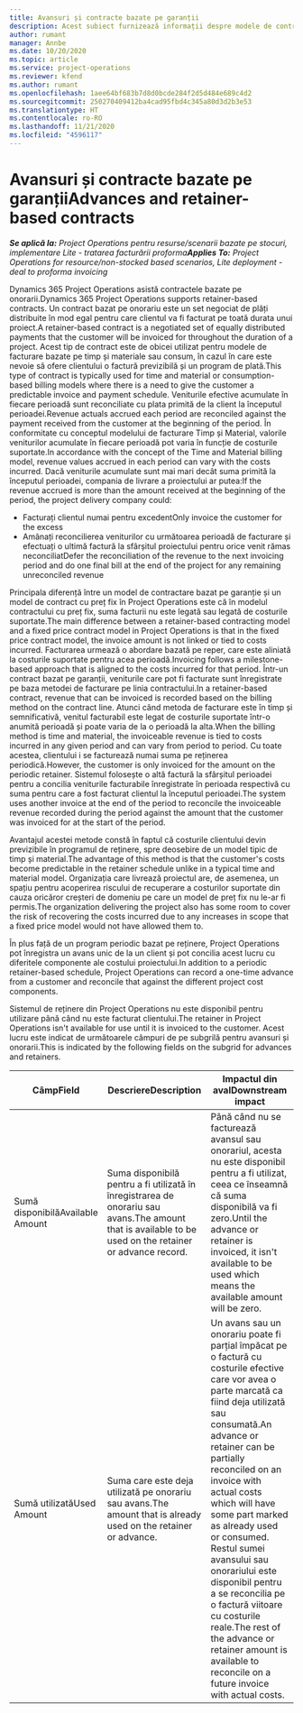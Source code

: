 ```yaml
---
title: Avansuri și contracte bazate pe garanții
description: Acest subiect furnizează informații despre modele de contractare și avansuri pe bază de onorariu în Project Operations.
author: rumant
manager: Annbe
ms.date: 10/20/2020
ms.topic: article
ms.service: project-operations
ms.reviewer: kfend
ms.author: rumant
ms.openlocfilehash: 1aee64bf683b7d8d0bcde284f2d5d484e689c4d2
ms.sourcegitcommit: 250270409412ba4cad95fbd4c345a80d3d2b3e53
ms.translationtype: HT
ms.contentlocale: ro-RO
ms.lasthandoff: 11/21/2020
ms.locfileid: "4596117"
---
```

# <a name="advances-and-retainer-based-contracts"></a><span data-ttu-id="af0a8-103">Avansuri și contracte bazate pe garanții</span><span class="sxs-lookup"><span data-stu-id="af0a8-103">Advances and retainer-based contracts</span></span>


<span data-ttu-id="af0a8-104">_**Se aplică la:** Project Operations pentru resurse/scenarii bazate pe stocuri, implementare Lite - tratarea facturării proforma_</span><span class="sxs-lookup"><span data-stu-id="af0a8-104">_**Applies To:** Project Operations for resource/non-stocked based scenarios, Lite deployment - deal to proforma invoicing_</span></span>

<span data-ttu-id="af0a8-105">Dynamics 365 Project Operations asistă contractele bazate pe onorarii.</span><span class="sxs-lookup"><span data-stu-id="af0a8-105">Dynamics 365 Project Operations supports retainer-based contracts.</span></span> <span data-ttu-id="af0a8-106">Un contract bazat pe onorariu este un set negociat de plăți distribuite în mod egal pentru care clientul va fi facturat pe toată durata unui proiect.</span><span class="sxs-lookup"><span data-stu-id="af0a8-106">A retainer-based contract is a negotiated set of equally distributed payments that the customer will be invoiced for throughout the duration of a project.</span></span> <span data-ttu-id="af0a8-107">Acest tip de contract este de obicei utilizat pentru modele de facturare bazate pe timp și materiale sau consum, în cazul în care este nevoie să ofere clientului o factură previzibilă și un program de plată.</span><span class="sxs-lookup"><span data-stu-id="af0a8-107">This type of contract is typically used for time and material or consumption-based billing models where there is a need to give the customer a predictable invoice and payment schedule.</span></span> <span data-ttu-id="af0a8-108">Veniturile efective acumulate în fiecare perioadă sunt reconciliate cu plata primită de la client la începutul perioadei.</span><span class="sxs-lookup"><span data-stu-id="af0a8-108">Revenue actuals accrued each period are reconciled against the payment received from the customer at the beginning of the period.</span></span> <span data-ttu-id="af0a8-109">În conformitate cu conceptul modelului de facturare Timp și Material, valorile veniturilor acumulate în fiecare perioadă pot varia în funcție de costurile suportate.</span><span class="sxs-lookup"><span data-stu-id="af0a8-109">In accordance with the concept of the Time and Material billing model, revenue values accrued in each period can vary with the costs incurred.</span></span> <span data-ttu-id="af0a8-110">Dacă veniturile acumulate sunt mai mari decât suma primită la începutul perioadei, compania de livrare a proiectului ar putea:</span><span class="sxs-lookup"><span data-stu-id="af0a8-110">If the revenue accrued is more than the amount received at the beginning of the period, the project delivery company could:</span></span>

- <span data-ttu-id="af0a8-111">Facturați clientul numai pentru excedent</span><span class="sxs-lookup"><span data-stu-id="af0a8-111">Only invoice the customer for the excess</span></span> 
- <span data-ttu-id="af0a8-112">Amânați reconcilierea veniturilor cu următoarea perioadă de facturare și efectuați o ultimă factură la sfârșitul proiectului pentru orice venit rămas neconciliat</span><span class="sxs-lookup"><span data-stu-id="af0a8-112">Defer the reconciliation of the revenue to the next invoicing period and do one final bill at the end of the project for any remaining unreconciled revenue</span></span>

<span data-ttu-id="af0a8-113">Principala diferență între un model de contractare bazat pe garanție și un model de contract cu preț fix în Project Operations este că în modelul contractului cu preț fix, suma facturii nu este legată sau legată de costurile suportate.</span><span class="sxs-lookup"><span data-stu-id="af0a8-113">The main difference between a retainer-based contracting model and a fixed price contract model in Project Operations is that in the fixed price contract model, the invoice amount is not linked or tied to costs incurred.</span></span> <span data-ttu-id="af0a8-114">Facturarea urmează o abordare bazată pe reper, care este aliniată la costurile suportate pentru acea perioadă.</span><span class="sxs-lookup"><span data-stu-id="af0a8-114">Invoicing follows a milestone-based approach that is aligned to the costs incurred for that period.</span></span> <span data-ttu-id="af0a8-115">Într-un contract bazat pe garanții, veniturile care pot fi facturate sunt înregistrate pe baza metodei de facturare pe linia contractului.</span><span class="sxs-lookup"><span data-stu-id="af0a8-115">In a retainer-based contract, revenue that can be invoiced is recorded based on the billing method on the contract line.</span></span> <span data-ttu-id="af0a8-116">Atunci când metoda de facturare este în timp și semnificativă, venitul facturabil este legat de costurile suportate într-o anumită perioadă și poate varia de la o perioadă la alta.</span><span class="sxs-lookup"><span data-stu-id="af0a8-116">When the billing method is time and material, the invoiceable revenue is tied to costs incurred in any given period and can vary from period to period.</span></span> <span data-ttu-id="af0a8-117">Cu toate acestea, clientului i se facturează numai suma pe reținerea periodică.</span><span class="sxs-lookup"><span data-stu-id="af0a8-117">However, the customer is only invoiced for the amount on the periodic retainer.</span></span> <span data-ttu-id="af0a8-118">Sistemul folosește o altă factură la sfârșitul perioadei pentru a concilia veniturile facturabile înregistrate în perioada respectivă cu suma pentru care a fost facturat clientul la începutul perioadei.</span><span class="sxs-lookup"><span data-stu-id="af0a8-118">The system uses another invoice at the end of the period to reconcile the invoiceable revenue recorded during the period against the amount that the customer was invoiced for at the start of the period.</span></span>

<span data-ttu-id="af0a8-119">Avantajul acestei metode constă în faptul că costurile clientului devin previzibile în programul de reținere, spre deosebire de un model tipic de timp și material.</span><span class="sxs-lookup"><span data-stu-id="af0a8-119">The advantage of this method is that the customer's costs become predictable in the retainer schedule unlike in a typical time and material model.</span></span> <span data-ttu-id="af0a8-120">Organizația care livrează proiectul are, de asemenea, un spațiu pentru acoperirea riscului de recuperare a costurilor suportate din cauza oricăror creșteri de domeniu pe care un model de preț fix nu le-ar fi permis.</span><span class="sxs-lookup"><span data-stu-id="af0a8-120">The organization delivering the project also has some room to cover the risk of recovering the costs incurred due to any increases in scope that a fixed price model would not have allowed them to.</span></span>

<span data-ttu-id="af0a8-121">În plus față de un program periodic bazat pe reținere, Project Operations pot înregistra un avans unic de la un client și pot concilia acest lucru cu diferitele componente ale costului proiectului.</span><span class="sxs-lookup"><span data-stu-id="af0a8-121">In addition to a periodic retainer-based schedule, Project Operations can record a one-time advance from a customer and reconcile that against the different project cost components.</span></span>

<span data-ttu-id="af0a8-122">Sistemul de reținere din Project Operations nu este disponibil pentru utilizare până când nu este facturat clientului.</span><span class="sxs-lookup"><span data-stu-id="af0a8-122">The retainer in Project Operations isn't available for use until it is invoiced to the customer.</span></span> <span data-ttu-id="af0a8-123">Acest lucru este indicat de următoarele câmpuri de pe subgrilă pentru avansuri și onorarii.</span><span class="sxs-lookup"><span data-stu-id="af0a8-123">This is indicated by the following fields on the subgrid for advances and retainers.</span></span>

| <span data-ttu-id="af0a8-124">Câmp</span><span class="sxs-lookup"><span data-stu-id="af0a8-124">Field</span></span> | <span data-ttu-id="af0a8-125">Descriere</span><span class="sxs-lookup"><span data-stu-id="af0a8-125">Description</span></span> | <span data-ttu-id="af0a8-126">Impactul din aval</span><span class="sxs-lookup"><span data-stu-id="af0a8-126">Downstream impact</span></span> |
| --- | --- | --- |
| <span data-ttu-id="af0a8-127">Sumă disponibilă</span><span class="sxs-lookup"><span data-stu-id="af0a8-127">Available Amount</span></span> | <span data-ttu-id="af0a8-128">Suma disponibilă pentru a fi utilizată în înregistrarea de onorariu sau avans.</span><span class="sxs-lookup"><span data-stu-id="af0a8-128">The amount that is available to be used on the retainer or advance record.</span></span> | <span data-ttu-id="af0a8-129">Până când nu se facturează avansul sau onorariul, acesta nu este disponibil pentru a fi utilizat, ceea ce înseamnă că suma disponibilă va fi zero.</span><span class="sxs-lookup"><span data-stu-id="af0a8-129">Until the advance or retainer is invoiced, it isn't available to be used which means the available amount will be zero.</span></span> |
| <span data-ttu-id="af0a8-130">Sumă utilizată</span><span class="sxs-lookup"><span data-stu-id="af0a8-130">Used Amount</span></span> | <span data-ttu-id="af0a8-131">Suma care este deja utilizată pe onorariu sau avans.</span><span class="sxs-lookup"><span data-stu-id="af0a8-131">The amount that is already used on the retainer or advance.</span></span> | <span data-ttu-id="af0a8-132">Un avans sau un onorariu poate fi parțial împăcat pe o factură cu costurile efective care vor avea o parte marcată ca fiind deja utilizată sau consumată.</span><span class="sxs-lookup"><span data-stu-id="af0a8-132">An advance or retainer can be partially reconciled on an invoice with actual costs which will have some part marked as already used or consumed.</span></span> <span data-ttu-id="af0a8-133">Restul sumei avansului sau onorariului este disponibil pentru a se reconcilia pe o factură viitoare cu costurile reale.</span><span class="sxs-lookup"><span data-stu-id="af0a8-133">The rest of the advance or retainer amount is available to reconcile on a future invoice with actual costs.</span></span> |
